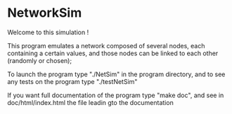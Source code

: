 # NetworkSim

Welcome to this simulation !

This program emulates a network composed of several nodes, each containing a certain values, and those nodes can be linked to each other (randomly or chosen);

To launch the program type "./NetSim" in the program directory, and to see any tests on the program type "./testNetSim"

If you want full documentation of the program type "make doc", and see in doc/html/index.html the file leadin gto the documentation
